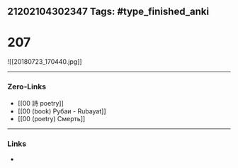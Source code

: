 21202104302347
Tags: #type_finished_anki 
---
# 207

![[20180723_170440.jpg]]

---
### Zero-Links
- [[00 詩 poetry]]
- [[00 (book) Рубаи - Rubayat]]
- [[00 (poetry) Смерть]]
---
### Links
-